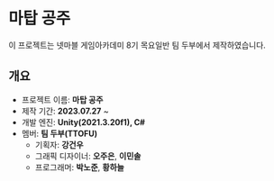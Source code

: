 # 마탑 공주
이 프로젝트는 넷마블 게임아카데미 8기 목요일반 팀 두부에서 제작하였습니다.

## 개요
* 프로젝트 이름: **마탑 공주**
* 제작 기간: **2023.07.27** ~ 
* 개발 엔진: **Unity(2021.3.20f1), C#**
* 멤버: **팀 두부(TTOFU)**
  * 기획자: **강건우**
  * 그래픽 디자이너: **오주은**, **이민솔**
  * 프로그래머: **박노준**, **황하늘**
